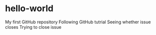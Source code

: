 # hello-world
My first GitHub repository
Following GitHub tutrial
Seeing whether issue closes
Trying to close issue
